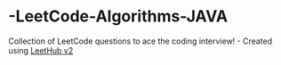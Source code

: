 # -LeetCode-Algorithms-JAVA
Collection of LeetCode questions to ace the coding interview! - Created using [LeetHub v2](https://github.com/arunbhardwaj/LeetHub-2.0)
